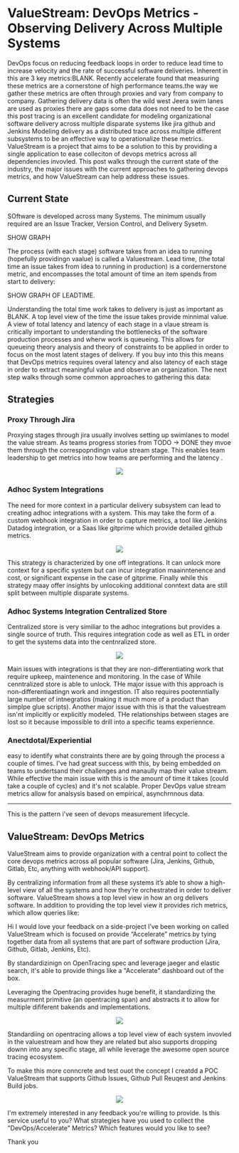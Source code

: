# ValueStream: DevOps Metrics - Observing Delivery Across Multiple Systems

DevOps focus on reducing feedback loops in order to reduce lead time to increase velocity and the rate of successful software deliveries. Inherent in this are 3 key metrics:BLANK.  Recently accelerate found that measuring these metrics are a cornerstone of high performance teams.the way we gather these metrics are often through proxies and vary from company to company.  Gathering delivery data is often the wild west Jeera swim lanes are used as proxies there are gaps some data does not need to be the case this post tracing is an excellent candidate for modeling organizational software delivery across multiple disparate systems like jira github and Jenkins Modeling delivery as a distributed trace across multiple different subsystems to be an effective way to operationalize these metrics.  ValueStream is a project that aims to be a solution to this by providing a single application to ease colleciton of devops metrics across all dependencies invovled.  This post walks through the current state of the industry, the major issues with the current approaches to gathering devops metrics, and how ValueStream can help address these issues.


## Current State


SOftware is developed across many Systems. The minimum usually required are an Issue Tracker, Version Control, and Delivery Sysetm.  

SHOW GRAPH

The process (with each stage) software takes from an idea to running (hopefully providingn vaalue) is called a Valuestream.  Lead time, (the total time an issue takes from idea to running in production) is a cordernerstone metric, and encompasses the total amount of time an item spends from start to delivery:

SHOW GRAPH OF LEADTIME.


Understanding the total time work takes to delivery is just as important as BLANK.  A top level view of the time the issue takes provide minnimal value.  A view of total latency and latency of each stage in a vlaue stream is critically important to understanding the bottlenecks of the software production processes and wherw work is queueing.  This allows for queueing theory analysis and theory of constraints to be applied in order to focus on the most latent stages of delivery.  If you buy into this this means that DevOps metrics requires overal latency and also latency of each stage in order to extract meaningful value and observe an organization.  The next step walks through some common approaches to gathering this data:

## Strategies

### Proxy Through Jira
Proxying stages through jira usually involves setting up swimlanes to model the value stream.  As teams progress stories from TODO -> DONE they mvoe them through the correspopndingn value stream stage.  This enables team leadership to get metrics into how teams are performing and the latency .

<p align="center">
  <img src="static/jira_proxy.png">
</p>

### Adhoc System Integrations

The need for more context in a particular delivery subsystem can lead to creating adhoc integrations with a system.  This may take the form of a custom webhook integration in order to capture metrics, a tool like Jenkins Datadog integration, or a Saas like gitprime which provide detailed github metrics. 

<p align="center">
  <img src="static/adhoc_systems_integrations.png">
</p>

This strategy is characterized by one off integrations.  It can unlock more context for a specific system but can incur integration maainntenence and cost, or significant expense in the case of gitprime.  Finally while this strategy maay offer insights by unlocoking additional conntext data are still split between multiple disparate systems.

### Adhoc Systems Integration Centralized Store

Centralized store is very similiar to the adhoc integrations but provides a single source of truth.  This requires integration code as well as ETL in order to get the systems data into the centnralized store.

<p align="center">
  <img src="static/adhoc_datawarehouse.png">
</p>

Main issues with integrations is that they are non-differentiating work that require upkeep, maintenence and monitoring.  In the case of While cenntralized store is able to unlock.  THe major issue with this approach is non-differentiaatingn work and inngestion.  IT also requires pootenntially large number of intnegratios (making it much more of a product than simplpe glue scripts).  Another major issue with this is that the valuestream isn'nt implicitly or explicitly modeled. THe relationships between stages are lost so it because impossible to drill into a specific teams experiennce.


### Anectdotal/Experiential
easy to identify what constraints there are by going through the process a couple of times.  I've had great success with this, by being embedded on teams to undertsand their challenges and manaully map their value stream.  While effective the main issue with this is the amount of time it takes (could take a couple of cycles) and it's not scalable.  Proper DevOps value stream metrics allow for analsysis based on empirical, asynchrnnous data.

----
This is the pattern i've seen of devops measurement lifecycle. 

## ValueStream: DevOps Metrics

ValueStream aims to provide organization with a central point to collect the core devops metrics across all popular software (Jira, Jenkins, Github, Gitlab, Etc, anything with webhook/API support).

By centralizing information from all these systems it’s able to show a high-level view of all the systems and how they’re orchestrated in order to deliver software.  ValueStream shows a top level view in how an org delivers software.  In addition to providing the top level view it provides rich metrics, which allow queries like: 

Hi I would love your feedback on a side-project I’ve been working on called ValueStream which is focused on provide “Accelerate” metrics by tying together data from all systems that are part of software production (Jira, Github, Gitlab, Jenkins, Etc).

By standardizinign on OpenTracing spec and leverage jaeger and elastic search, it's able to provide things like a "Accelerate" dashboard out of the box.

Leveraging the Opentracing provides huge benefit, it standardizing the measurment primitive (an opentracing span) and abstracts it to allow for multiple dififerent bakends and implementations.

<p align="center">
  <img src="static/valuestream_arch.png">
</p>


Standardiing on opentracing allows a top level view of each system invovled in the valuestream and how they are related but also supports dropping downn into any specific stage, all while leverage the awesome open source tracing ecosystem.

To make this more conncrete and test ouot the concept I creatdd a POC ValueStream that supports Github Issues, Github Pull Reuqest and Jenkins Build jobs.  

<p align="center">
  <img src="static/poc_arch.png">
</p>



I'm extremely interested in any feedback you're willing to provide.  Is this service useful to you? What strategies have you used to collect the "DevOps/Accelerate" Metrics?  Which features would you like to see? 


Thank you



